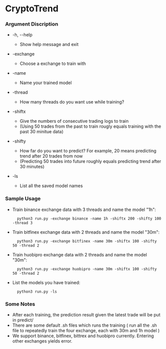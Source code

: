 # CryptoTrend
### Argument Discription ###
  * -h, --help      
    + Show help message and exit
    
  * -exchange       
    + Choose a exchange to train with
  
  * -name
    + Name your trained model
  
  * -thread
    + How many threads do you want use while training?
  
  * -shiftx 
    + Give the numbers of consecutive trading logs to train
    + (Using 50 trades from the past to train rougly equals training with the past 30 minitue data)
  
  * -shifty
    + How far do you want to predict? For example, 20 means predicting trend after 20 trades from now
    + (Predicting 50 trades into future roughly equals predicting trend after 30 minutes)
  
  * -ls 
    + List all the saved model names

### Sample Usage ###
  * Train binance exchange data with 3 threads and name the model "1h":
      ```
        python3 run.py -exchange binance -name 1h -shiftx 200 -shifty 100 -thread 3
      ```
      
  * Train bitfinex exchange data with 2 threads and name the model "30m":
      ```
        python3 run.py -exchange bitfinex -name 30m -shiftx 100 -shifty 50 -thread 2
      ```
  * Train huobipro exchange data with 2 threads and name the model "30m":
     ```
       python3 run.py -exchange huobipro -name 30m -shiftx 100 -shifty 50 -thread 2
     ```
  * List the models you have trained:
    ```
      python3 run.py -ls
    ```
### Some Notes ###
 * After each training, the prediction result given the latest trade will be put in predict/
 * There are some default .sh files which runs the training ( run all the .sh file to repeatedly train the four exchange, each with 30m and 1h model ) 
 * We support binance, bitfinex, bittrex and huobipro currently. Entering other exchanges yields error.

